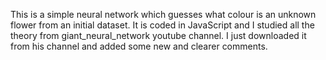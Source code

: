 This is a simple neural network which guesses what colour is an unknown flower from an initial dataset. It is coded in JavaScript 
and I studied all the theory from giant_neural_network youtube channel. I just downloaded it from his channel and added some new and 
clearer comments.
